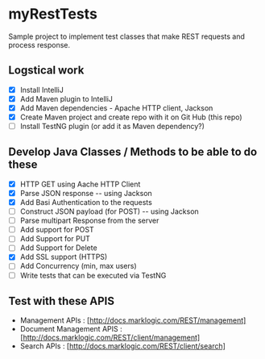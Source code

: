 # myRestTests
Sample project to implement test classes that make REST requests and process response.

## Logstical work
- [x] Install IntelliJ
- [x] Add Maven plugin to IntelliJ
- [x] Add Maven dependencies - Apache HTTP client, Jackson
- [x] Create Maven project and create repo with it on Git Hub (this repo)
- [ ] Install TestNG plugin (or add it as Maven dependency?)

## Develop Java Classes / Methods to be able to do these
- [x] HTTP GET using Aache HTTP Client
- [x] Parse JSON response -- using Jackson
- [x] Add Basi Authentication to the requests
- [ ] Construct JSON payload (for POST) -- using Jackson
- [ ] Parse multipart Response from the server
- [ ] Add support for POST
- [ ] Add Support for PUT
- [ ] Add Support for Delete
- [x] Add SSL support (HTTPS)
- [ ] Add Concurrency (min, max users)
- [ ] Write tests that can be executed via TestNG
 
## Test with these APIS
* Management APIs : [http://docs.marklogic.com/REST/management]
* Document Management APIS : [http://docs.marklogic.com/REST/client/management]
* Search APIs : [http://docs.marklogic.com/REST/client/search]
